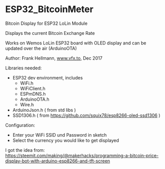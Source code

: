 # ESP32_BitcoinMeter
Bitcoin Display for ESP32 LoLin Module

Displays the current Bitcoin Exchange Rate

Works on Wemos LoLin ESP32 board with OLED display
and can be updated over the air (ArduinoOTA)

Author: Frank Hellmann, www.vfx.to, Dec 2017

Libraries needed:
-  ESP32 dev environment, includes 
     - WiFi.h
     - WiFiClient.h
     - ESPmDNS.h
     - ArduinoOTA.h
     - Wire.h
 - ArduinoJson.h  ( from std libs )
 - SSD1306.h      ( from https://github.com/squix78/esp8266-oled-ssd1306 )

Configuration:
 - Enter your WiFi SSID und Password in sketch
 - Select the currency you would like to get displayed

I got the idea from: 
https://steemit.com/making/@makerhacks/programming-a-bitcoin-price-display-bot-with-arduino-esp8266-and-tft-screen
